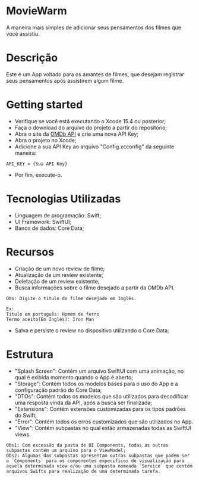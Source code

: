 # MovieWarm
A maneira mais simples de adicionar seus pensamentos dos filmes que você assistiu.
 
# Descrição
Este é um App voltado para os amantes de filmes, que desejam registrar seus pensamentos após assistirem algum filme.

# Getting started
- Verifique se você está executando o Xcode 15.4 ou posterior;
- Faça o download do arquivo do projeto a partir do repositório;
- Abra o site da [OMDb API](http://www.omdbapi.com) e crie uma nova API Key;
- Abra o projeto no Xcode;
- Adicione a sua API Key ao arquivo "Config.xcconfig" da seguinte maneira: <br> 
```
API_KEY = {Sua API Key}
```
- Por fim, execute-o.

# Tecnologias Utilizadas
- Linguagem de programação: Swift;
- UI Framework: SwiftUI;
- Banco de dados: Core Data;

# Recursos
- Criação de um novo review de filme;
- Atualização de um review existente;
- Deletação de um review existente;
- Busca informações sobre o filme desejado a partir da OMDb API. <br>
```
Obs: Digite o titulo do filme desejado em Inglês.

Ex: 
Titulo em português: Homem de ferro
Termo aceito(Em Inglês): Iron Man
```
- Salva e persiste o review no dispositivo utilizando o Core Data;

# Estrutura
- "Splash Screen": Contém um arquivo SwiftUI com uma animação, no qual é exibida momento quando o App é aberto;
- "Storage": Contém todos os modelos bases para o uso do App e a configuração padrão do Core Data;
- "DTOs": Contém todos os modelos que são utilizados para decodificar uma resposta vinda da API, após a busca ser finalizada;
- "Extensions": Contém extensões customizadas para os tipos padrões do Swift;
- "Error": Contém todos os erros customizados que são utilizados no App.
- "View": Contém subpastas no qual estão armazenadas todas as SwiftUI views.<br>
```
Obs1: Com excessão da pasta de UI Components, todas as outras subpastas contém um arquivo para o ViewModel;
Obs2: Algumas das subpastas apresentam outras subpastas que podem ser o `Components` para os componentes expecificos de visualização para aquela determinada view e/ou uma subpasta nomeada `Service` que contém arquivos Swifts para realização de uma determinada tarefa.
```


